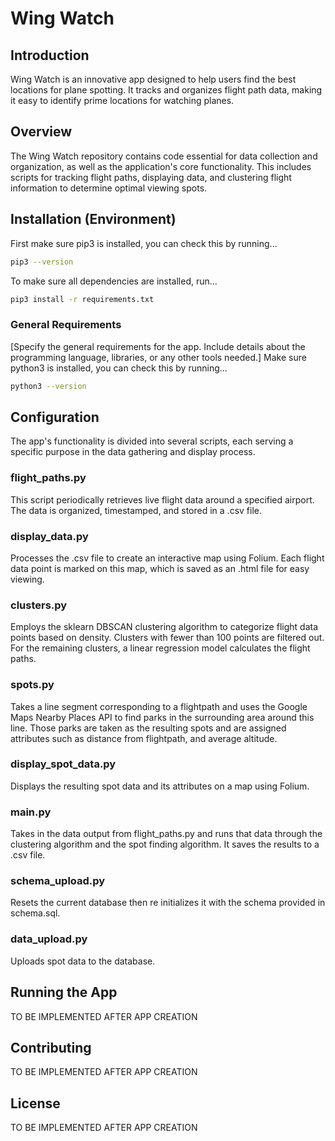 # Wing Watch

## Introduction

Wing Watch is an innovative app designed to help users find the best locations for plane spotting. It tracks and organizes flight path data, making it easy to identify prime locations for watching planes.

## Overview

The Wing Watch repository contains code essential for data collection and organization, as well as the application's core functionality. This includes scripts for tracking flight paths, displaying data, and clustering flight information to determine optimal viewing spots.

## Installation (Environment)

First make sure pip3 is installed, you can check this by running...
```bash
pip3 --version
```

To make sure all dependencies are installed, run...
```bash
pip3 install -r requirements.txt
```

### General Requirements

[Specify the general requirements for the app. Include details about the programming language, libraries, or any other tools needed.]
Make sure python3 is installed, you can check this by running...
```bash
python3 --version
```

## Configuration

The app's functionality is divided into several scripts, each serving a specific purpose in the data gathering and display process.

### flight_paths.py

This script periodically retrieves live flight data around a specified airport. The data is organized, timestamped, and stored in a .csv file.

### display_data.py

Processes the .csv file to create an interactive map using Folium. Each flight data point is marked on this map, which is saved as an .html file for easy viewing.

### clusters.py

Employs the sklearn DBSCAN clustering algorithm to categorize flight data points based on density. Clusters with fewer than 100 points are filtered out. For the remaining clusters, a linear regression model calculates the flight paths.

### spots.py

Takes a line segment corresponding to a flightpath and uses the Google Maps Nearby Places API to find parks in the surrounding area around this line.  Those parks are taken as the resulting spots and are assigned attributes such as distance from flightpath, and average altitude.  

### display_spot_data.py

Displays the resulting spot data and its attributes on a map using Folium.

### main.py

Takes in the data output from flight_paths.py and runs that data through the clustering algorithm and the spot finding algorithm.  It saves the results to a .csv file.  

### schema_upload.py

Resets the current database then re initializes it with the schema provided in schema.sql.

### data_upload.py

Uploads spot data to the database.

## Running the App

TO BE IMPLEMENTED AFTER APP CREATION

## Contributing

TO BE IMPLEMENTED AFTER APP CREATION

## License

TO BE IMPLEMENTED AFTER APP CREATION